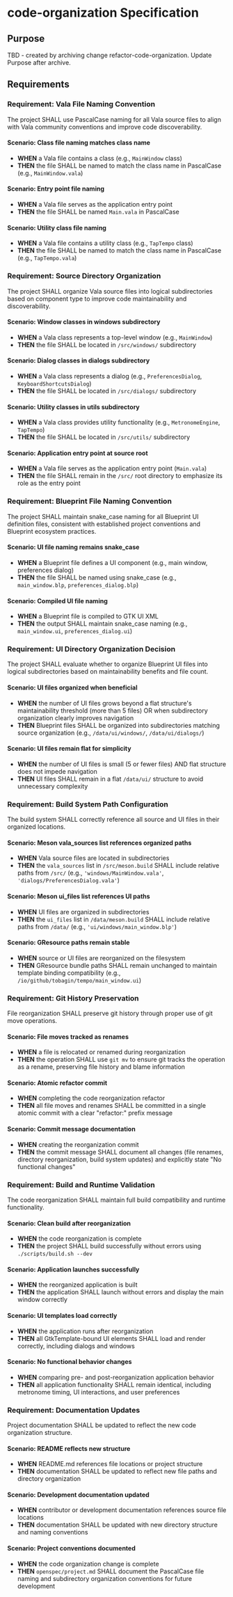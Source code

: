 # code-organization Specification

## Purpose
TBD - created by archiving change refactor-code-organization. Update Purpose after archive.
## Requirements
### Requirement: Vala File Naming Convention
The project SHALL use PascalCase naming for all Vala source files to align with Vala community conventions and improve code discoverability.

#### Scenario: Class file naming matches class name
- **WHEN** a Vala file contains a class (e.g., `MainWindow` class)
- **THEN** the file SHALL be named to match the class name in PascalCase (e.g., `MainWindow.vala`)

#### Scenario: Entry point file naming
- **WHEN** a Vala file serves as the application entry point
- **THEN** the file SHALL be named `Main.vala` in PascalCase

#### Scenario: Utility class file naming
- **WHEN** a Vala file contains a utility class (e.g., `TapTempo` class)
- **THEN** the file SHALL be named to match the class name in PascalCase (e.g., `TapTempo.vala`)

### Requirement: Source Directory Organization
The project SHALL organize Vala source files into logical subdirectories based on component type to improve code maintainability and discoverability.

#### Scenario: Window classes in windows subdirectory
- **WHEN** a Vala class represents a top-level window (e.g., `MainWindow`)
- **THEN** the file SHALL be located in `/src/windows/` subdirectory

#### Scenario: Dialog classes in dialogs subdirectory
- **WHEN** a Vala class represents a dialog (e.g., `PreferencesDialog`, `KeyboardShortcutsDialog`)
- **THEN** the file SHALL be located in `/src/dialogs/` subdirectory

#### Scenario: Utility classes in utils subdirectory
- **WHEN** a Vala class provides utility functionality (e.g., `MetronomeEngine`, `TapTempo`)
- **THEN** the file SHALL be located in `/src/utils/` subdirectory

#### Scenario: Application entry point at source root
- **WHEN** a Vala file serves as the application entry point (`Main.vala`)
- **THEN** the file SHALL remain in the `/src/` root directory to emphasize its role as the entry point

### Requirement: Blueprint File Naming Convention
The project SHALL maintain snake_case naming for all Blueprint UI definition files, consistent with established project conventions and Blueprint ecosystem practices.

#### Scenario: UI file naming remains snake_case
- **WHEN** a Blueprint file defines a UI component (e.g., main window, preferences dialog)
- **THEN** the file SHALL be named using snake_case (e.g., `main_window.blp`, `preferences_dialog.blp`)

#### Scenario: Compiled UI file naming
- **WHEN** a Blueprint file is compiled to GTK UI XML
- **THEN** the output SHALL maintain snake_case naming (e.g., `main_window.ui`, `preferences_dialog.ui`)

### Requirement: UI Directory Organization Decision
The project SHALL evaluate whether to organize Blueprint UI files into logical subdirectories based on maintainability benefits and file count.

#### Scenario: UI files organized when beneficial
- **WHEN** the number of UI files grows beyond a flat structure's maintainability threshold (more than 5 files) OR when subdirectory organization clearly improves navigation
- **THEN** Blueprint files SHALL be organized into subdirectories matching source organization (e.g., `/data/ui/windows/`, `/data/ui/dialogs/`)

#### Scenario: UI files remain flat for simplicity
- **WHEN** the number of UI files is small (5 or fewer files) AND flat structure does not impede navigation
- **THEN** UI files SHALL remain in a flat `/data/ui/` structure to avoid unnecessary complexity

### Requirement: Build System Path Configuration
The build system SHALL correctly reference all source and UI files in their organized locations.

#### Scenario: Meson vala_sources list references organized paths
- **WHEN** Vala source files are located in subdirectories
- **THEN** the `vala_sources` list in `/src/meson.build` SHALL include relative paths from `/src/` (e.g., `'windows/MainWindow.vala'`, `'dialogs/PreferencesDialog.vala'`)

#### Scenario: Meson ui_files list references UI paths
- **WHEN** UI files are organized in subdirectories
- **THEN** the `ui_files` list in `/data/meson.build` SHALL include relative paths from `/data/` (e.g., `'ui/windows/main_window.blp'`)

#### Scenario: GResource paths remain stable
- **WHEN** source or UI files are reorganized on the filesystem
- **THEN** GResource bundle paths SHALL remain unchanged to maintain template binding compatibility (e.g., `/io/github/tobagin/tempo/main_window.ui`)

### Requirement: Git History Preservation
File reorganization SHALL preserve git history through proper use of git move operations.

#### Scenario: File moves tracked as renames
- **WHEN** a file is relocated or renamed during reorganization
- **THEN** the operation SHALL use `git mv` to ensure git tracks the operation as a rename, preserving file history and blame information

#### Scenario: Atomic refactor commit
- **WHEN** completing the code reorganization refactor
- **THEN** all file moves and renames SHALL be committed in a single atomic commit with a clear "refactor:" prefix message

#### Scenario: Commit message documentation
- **WHEN** creating the reorganization commit
- **THEN** the commit message SHALL document all changes (file renames, directory reorganization, build system updates) and explicitly state "No functional changes"

### Requirement: Build and Runtime Validation
The code reorganization SHALL maintain full build compatibility and runtime functionality.

#### Scenario: Clean build after reorganization
- **WHEN** the code reorganization is complete
- **THEN** the project SHALL build successfully without errors using `./scripts/build.sh --dev`

#### Scenario: Application launches successfully
- **WHEN** the reorganized application is built
- **THEN** the application SHALL launch without errors and display the main window correctly

#### Scenario: UI templates load correctly
- **WHEN** the application runs after reorganization
- **THEN** all GtkTemplate-bound UI elements SHALL load and render correctly, including dialogs and windows

#### Scenario: No functional behavior changes
- **WHEN** comparing pre- and post-reorganization application behavior
- **THEN** all application functionality SHALL remain identical, including metronome timing, UI interactions, and user preferences

### Requirement: Documentation Updates
Project documentation SHALL be updated to reflect the new code organization structure.

#### Scenario: README reflects new structure
- **WHEN** README.md references file locations or project structure
- **THEN** documentation SHALL be updated to reflect new file paths and directory organization

#### Scenario: Development documentation updated
- **WHEN** contributor or development documentation references source file locations
- **THEN** documentation SHALL be updated with new directory structure and naming conventions

#### Scenario: Project conventions documented
- **WHEN** the code organization change is complete
- **THEN** `openspec/project.md` SHALL document the PascalCase file naming and subdirectory organization conventions for future development

